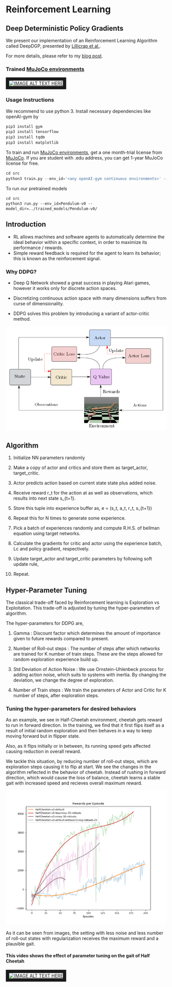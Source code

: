 # Reinforcement Learning
## Deep Deterministic Policy Gradients

We present our implementation of an Reinforcement Learning Algorithm called DeepDGP, presented by [Lillicrap et
al.](https://arxiv.org/abs/1509.02971).

For more details, please refer to my [blog post](https://deshpandeshrinath.github.io/blog/2018/05/05/DDPG).

### Trained [MuJoCo environments](https://gym.openai.com/envs/#mujoco)

<a href="https://www.youtube.com/embed/C5tIEuEycJY " target="_blank"><img src="http://img.youtube.com/vi/C5tIEuEycJY/0.jpg"
alt="IMAGE ALT TEXT HERE" width="240" height="180" border="10" /></a>

### Usage Instructions
We recommend to use python 3.
Install necessary dependencies like openAI-gym by

``` python
pip3 install gym
pip3 install tensorflow
pip3 install tqdm
pip3 install matplotlib
```

To train and run [MuJoCo environments](https://gym.openai.com/envs/#mujoco),
get a one month-trial license from [MuJoCo](http://www.mujoco.org/).
If you are student with .edu address, you can get 1-year MuJoCo license for
free.


``` python
cd src
python3 train.py --env_id='<any openAI-gym continuous environments>' --model_dir=../trained_models/
```

To run our pretrained models
```
cd src
python3 run.py --env_id=Pendulum-v0 --model_dir=../trained_models/Pendulum-v0/
```

## Introduction

- RL allows machines and software agents to automatically determine the ideal behavior within a specific context, in order to maximize its performance / rewards.
- Simple reward feedback is required for the agent to learn its behavior; this is known as the reinforcement signal.

### Why DDPG?

- Deep Q Network showed a great success in playing Atari games, however it works only for discrete action spaces.

- Discretizing continuous action space with many dimensions suffers from curse of dimensionality.

- DDPG solves this problem by introducing a variant of actor-critic method.

![Overview](./assets/overview.png)

## Algorithm

1. Initialize NN parameters randomly

2. Make a copy of actor and critics and store them as target_actor, target_critic.

3. Actor predicts action based on current state state plus added noise.

4. Receive reward r_t for the action at as well as observations, which results into next state s_{t+1}.

5. Store this tuple into experience buffer as, e = (s_t, a_t, r_t, s_{t+1})

6. Repeat this for N times to generate some experience.

7. Pick a batch of experiences randomly and compute R.H.S. of bellman equation using target networks.

8. Calculate the gradients for critic and actor using the experience batch, Lc and  policy gradient, respectively.

9. Update target_actor and target_critic parameters by following soft update rule,

10. Repeat.


## Hyper-Parameter Tuning
The classical trade-off faced by Reinforcement learning is Exploration vs
Exploitation. This trade-off is adjusted by tuning the hyper-parameters of
algorithm.

The hyper-parameters for DDPG are,

1. Gamma : Discount factor which determines the amount of importance given to future rewards compared to
    present.

2. Number of Roll-out steps : The number of steps after which networks are trained
   for K number of train steps. These are the steps allowed for random
   exploration experience build up.

3. Std Deviation of Action Noise : We use Ornstein-Uhlenbeck process for adding action noise,
   which suits to systems with inertia. By changing the deviation, we change the
   degree of exploration.

4. Number of Train steps : We train the parameters of Actor and Critic for K
   number of steps, after exploration steps.


### Tuning the hyper-parameters for desired behaviors

As an example, we see in Half-Cheetah environment, cheetah gets reward to run in
forward direction. In the training, we find that it first flips itself as a
result of initial random exploration and then behaves in a way to keep moving
forward but in flipper state.

Also, as it flips initially or in between, its running speed gets affected causing
reduction in overall reward.

We tackle this situation, by reducing number of roll-out steps, which are
exploration steps causing it to flip at start. We see the changes in the
algorithm reflected in the behavior of cheetah.
Instead of rushing in forward direction, which would cause the loss of balance,
cheetah learns a stable gait with increased speed and recieves overall maximum reward.

![Comparison of Different settings of Parameters based on Rewards per episode](./assets/rewards.png)

As it can be seen from images, the setting with less noise and less number of
roll-out states with regularization receives the maximum reward and a plausible
gait.

#### This video shows the effect of parameter tuning on the gait of Half Cheetah
<a href="https://www.youtube.com/embed/qU8Nd9lyxlw" target="_blank"><img src="http://img.youtube.com/vi/qU8Nd9lyxlw/0.jpg"
alt="IMAGE ALT TEXT HERE" width="240" height="180" border="10" /></a>

